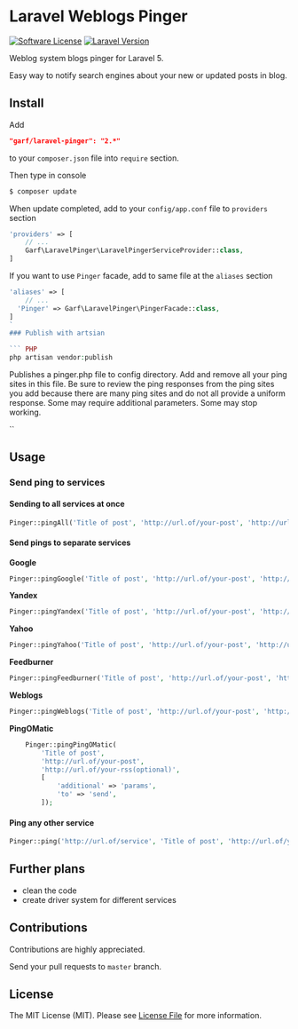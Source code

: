 # Laravel Weblogs Pinger

[![Software License](https://img.shields.io/badge/license-MIT-brightgreen.svg?style=flat-square)](LICENSE.md)
[![Laravel Version](https://img.shields.io/badge/laravel-5-orange.svg?style=flat-square)](http://laravel.com)

Weblog system blogs pinger for Laravel 5.

Easy way to notify search engines about your new or updated posts in blog.

## Install

Add

``` JSON
"garf/laravel-pinger": "2.*"
```

to your `composer.json` file into `require` section.

Then type in console

``` BASH
$ composer update
```

When update completed, add to your `config/app.conf` file to `providers` section

``` PHP
'providers' => [
    // ...
    Garf\LaravelPinger\LaravelPingerServiceProvider::class,
]
```

If you want to use `Pinger` facade, add to same file at the `aliases` section

``` PHP
'aliases' => [
    // ...
  'Pinger' => Garf\LaravelPinger\PingerFacade::class,
]
`
### Publish with artsian

``` PHP
php artisan vendor:publish
```
Publishes a pinger.php file to config directory. Add and remove all your ping sites in this file. 
Be sure to review the ping responses from the ping sites you add because there are many ping sites 
and do not all provide a uniform response. Some may require additional parameters. Some may stop working.

``

## Usage

### Send ping to services

#### Sending to all services at once

``` php
Pinger::pingAll('Title of post', 'http://url.of/your-post', 'http://url.of/your-rss(optional)');
```

#### Send pings to separate services

**Google**

``` php
Pinger::pingGoogle('Title of post', 'http://url.of/your-post', 'http://url.of/your-rss(optional)');
```

**Yandex**

``` php
Pinger::pingYandex('Title of post', 'http://url.of/your-post', 'http://url.of/your-rss(optional)');
```

**Yahoo**

``` php
Pinger::pingYahoo('Title of post', 'http://url.of/your-post', 'http://url.of/your-rss(optional)');
```

**Feedburner**

``` php
Pinger::pingFeedburner('Title of post', 'http://url.of/your-post', 'http://url.of/your-rss(optional)');
```

**Weblogs**

``` php
Pinger::pingWeblogs('Title of post', 'http://url.of/your-post', 'http://url.of/your-rss(optional)');
```

**PingOMatic**

``` php
    Pinger::pingPingOMatic(
        'Title of post', 
        'http://url.of/your-post', 
        'http://url.of/your-rss(optional)', 
        [
            'additional' => 'params',
            'to' => 'send',
        ]);
```

#### Ping any other service

``` php
Pinger::ping('http://url.of/service', 'Title of post', 'http://url.of/your-post', 'http://url.of/your-rss(optional)');
```

## Further plans

- clean the code 
- create driver system for different services

## Contributions

Contributions are highly appreciated.

Send your pull requests to `master` branch.


## License

The MIT License (MIT). Please see [License File](https://github.com/garf/laravel-pinger/blob/master/LICENSE) for more information.

